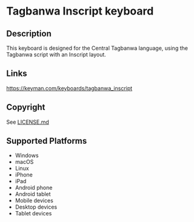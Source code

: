 Tagbanwa Inscript keyboard
==============

Description
-----------
This keyboard is designed for the Central Tagbanwa language, using the Tagbanwa script with an Inscript layout.

Links
-----
https://keyman.com/keyboards/tagbanwa_inscript

Copyright
---------
See [LICENSE.md](LICENSE.md)

Supported Platforms
-------------------
 * Windows
 * macOS
 * Linux
 * iPhone
 * iPad
 * Android phone
 * Android tablet
 * Mobile devices
 * Desktop devices
 * Tablet devices

